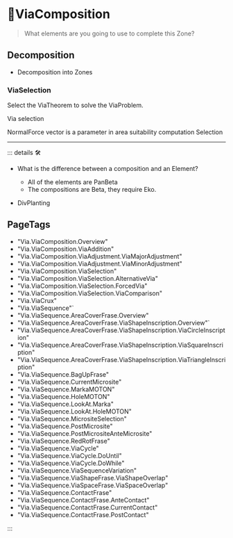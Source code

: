# 🔻<via>ViaComposition</via>

> What elements are you going to use to complete this Zone?

## Decomposition

- Decomposition into Zones

### ViaSelection

Select the ViaTheorem to solve the ViaProblem.

Via selection

NormalForce vector is a parameter in area suitability computation Selection

---

<!-- =================================================== -->
<!-- =================================================== -->
<!-- =================================================== -->
<!-- =================================================== -->
<!-- =================================================== -->
::: details 🛠

- What is the difference between a composition and an Element?
    - All of the elements are PanBeta
    - The compositions are Beta, they require Eko.

- DivPlanting

<h2>PageTags</h2>

- "Via.ViaComposition.Overview"
- "Via.ViaComposition.ViaAddition"
- "Via.ViaComposition.ViaAdjustment.ViaMajorAdjustment"
- "Via.ViaComposition.ViaAdjustment.ViaMinorAdjustment"
- "Via.ViaComposition.ViaSelection"
- "Via.ViaComposition.ViaSelection.AlternativeVia"
- "Via.ViaComposition.ViaSelection.ForcedVia"
- "Via.ViaComposition.ViaSelection.ViaComparison"
- "Via.ViaCrux"
- "Via.ViaSequence"`
- "Via.ViaSequence.AreaCoverFrase.Overview"
- "Via.ViaSequence.AreaCoverFrase.ViaShapeInscription.Overview"`
- "Via.ViaSequence.AreaCoverFrase.ViaShapeInscription.ViaCircleInscription"
- "Via.ViaSequence.AreaCoverFrase.ViaShapeInscription.ViaSquareInscription"
- "Via.ViaSequence.AreaCoverFrase.ViaShapeInscription.ViaTriangleInscription"
- "Via.ViaSequence.BagUpFrase"
- "Via.ViaSequence.CurrentMicrosite"
- "Via.ViaSequence.MarkaMOTON"
- "Via.ViaSequence.HoleMOTON"
- "Via.ViaSequence.LookAt.Marka"
- "Via.ViaSequence.LookAt.HoleMOTON"
- "Via.ViaSequence.MicrositeSelection"
- "Via.ViaSequence.PostMicrosite"
- "Via.ViaSequence.PostMicrositeAnteMicrosite"
- "Via.ViaSequence.RedRotFrase"
- "Via.ViaSequence.ViaCycle"
- "Via.ViaSequence.ViaCycle.DoUntil"
- "Via.ViaSequence.ViaCycle.DoWhile"
- "Via.ViaSequence.ViaSequenceVariation"
- "Via.ViaSequence.ViaShapeFrase.ViaShapeOverlap"
- "Via.ViaSequence.ViaSpaceFrase.ViaSpaceOverlap"
- "Via.ViaSequence.ContactFrase"
- "Via.ViaSequence.ContactFrase.AnteContact"
- "Via.ViaSequence.ContactFrase.CurrentContact"
- "Via.ViaSequence.ContactFrase.PostContact"

:::
